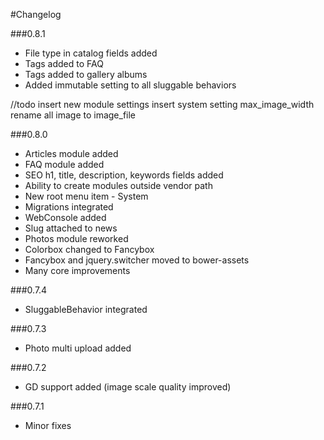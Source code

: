 #Changelog

###0.8.1
* File type in catalog fields added
* Tags added to FAQ
* Tags added to gallery albums
* Added immutable setting to all sluggable behaviors

//todo
insert new module settings
insert system setting max_image_width
rename all image to image_file


###0.8.0
* Articles module added
* FAQ module added
* SEO h1, title, description, keywords fields added
* Ability to create modules outside vendor path
* New root menu item - System
* Migrations integrated
* WebConsole added
* Slug attached to news
* Photos module reworked
* Colorbox changed to Fancybox
* Fancybox and jquery.switcher moved to bower-assets
* Many core improvements

###0.7.4
* SluggableBehavior integrated

###0.7.3
* Photo multi upload added

###0.7.2
* GD support added (image scale quality improved)

###0.7.1
* Minor fixes